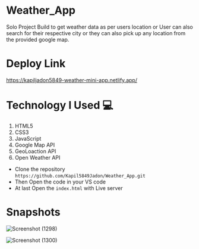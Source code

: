# Weather_App
Solo Project Build to get weather data as per users location or User can also search for their respective city or they can also pick up any location from the provided google map.

# Deploy Link
https://kapiljadon5849-weather-mini-app.netlify.app/

# Technology I Used :computer: 
1. HTML5
2. CSS3
3. JavaScript
4. Google Map API
5. GeoLoaction API
6. Open Weather API

- Clone the repository `https://github.com/Kapil5849Jadon/Weather_App.git`
- Then Open the code in your VS code
- At last Open the `index.html` with Live server


# Snapshots

![Screenshot (1298)](https://cdn-images-1.medium.com/max/1200/1*1vf7sbzMeXUuZvTChz2UFQ.png)

![Screenshot (1300)](https://cdn-images-1.medium.com/max/1200/1*CiFiJ9jpq36ZGFMbyAQgNQ.png)


